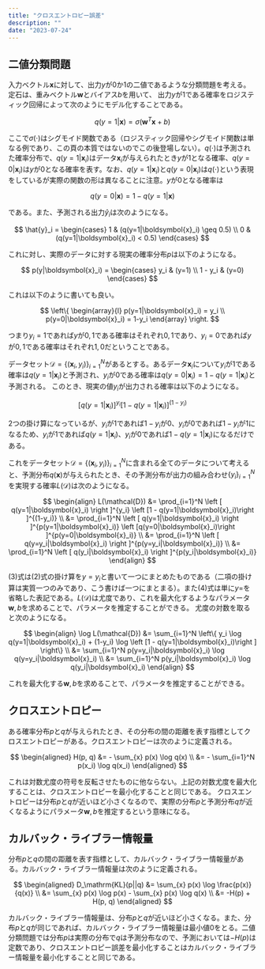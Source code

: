 ```yaml
---
title: "クロスエントロピー誤差"
description: ""
date: "2023-07-24"
---
```


## 二値分類問題
入力ベクトル$\boldsymbol{x}$に対して、出力$y$が0か1の二値であるような分類問題を考える。定石は、重みベクトル$\boldsymbol{w}$とバイアス$b$を用いて、
出力$y$が1である確率をロジスティック回帰によって次のようにモデル化することである。

$$
q(y=1|\boldsymbol{x}) = \sigma(\boldsymbol{w}^T\boldsymbol{x} + b)
$$

ここで$\sigma(\cdot)$はシグモイド関数である（ロジスティック回帰やシグモイド関数は単なる例であり、この頁の本質ではないのでこの後登場しない）。$q(\cdot)$は予測された確率分布で、$q(y=1|\boldsymbol{x}_i)$はデータ$\boldsymbol{x}_i$が与えられたとき$y$が1となる確率、$q(y=0|\boldsymbol{x}_i)$は$y$が0となる確率を表す。なお、$q(y=1|\boldsymbol{x}_i)$と$q(y=0|\boldsymbol{x}_i)$は$q(\cdot)$という表現をしているが実際の関数の形は異なることに注意。$y$が0となる確率は

$$
q(y=0|\boldsymbol{x}) = 1 - q(y=1|\boldsymbol{x})
$$

である。また、予測される出力$\hat{y}_i$は次のようになる。

$$
\hat{y}_i = \begin{cases}
1 & (q(y=1|\boldsymbol{x}_i) \geq 0.5) \\
0 & (q(y=1|\boldsymbol{x}_i) < 0.5)
\end{cases}
$$

これに対し、実際のデータに対する現実の確率分布$p$は以下のようになる。

$$
p(y|\boldsymbol{x}_i) = \begin{cases}
y_i & (y=1) \\
1 - y_i & (y=0)
\end{cases}
$$

これは以下のように書いても良い。

$$
\left\{
\begin{array}{l}
p(y=1|\boldsymbol{x}_i) = y_i \\
p(y=0|\boldsymbol{x}_i) = 1-y_i 
\end{array}
\right.
$$

つまり$y_i=1$であれば$y$が$0,1$である確率はそれぞれ$0,1$であり、$y_i=0$であれば$y$が$0,1$である確率はそれぞれ$1,0$だということである。

データセット$\mathcal{D} = \{(\boldsymbol{x}_i, y_i)\}_{i=1}^N$があるとする。あるデータ$\boldsymbol{x}_i$について$y_i$が1である確率は$q(y=1|\boldsymbol{x}_i)$と予測され、$y_i$が0である確率は$q(y=0|\boldsymbol{x}_i)=1 - q(y=1|\boldsymbol{x}_i)$と予測される。
このとき、現実の値$y_i$が出力される確率は以下のようになる。

$$
\left [ q(y=1|\boldsymbol{x}_i) \right ]^{y_i} \left [1 - q(y=1|\boldsymbol{x}_i)\right ]^{(1-y_i)}
$$

2つの掛け算になっているが、$y_i$が1であれば$1 - y_i$が0、$y_i$が0であれば$1 - y_i$が1になるため、$y_i$が1であれば$q(y=1|\boldsymbol{x}_i)$、$y_i$が0であれば$1 - q(y=1|\boldsymbol{x}_i)$になるだけである。

これをデータセット$\mathcal{D} = \{(\boldsymbol{x}_i, y_i)\}_{i=1}^N$に含まれる全てのデータについて考えると、予測分布$q(\boldsymbol{x})$が与えられたとき、その予測分布が出力の組み合わせ$\{y_i\}_{i=1}^N$を実現する確率$L(\mathcal{D})$は次のようになる。

$$
\begin{align}
L(\mathcal{D}) &= \prod_{i=1}^N \left [ q(y=1|\boldsymbol{x}_i) \right ]^{y_i} \left [1 - q(y=1|\boldsymbol{x}_i)\right ]^{(1-y_i)} \\
&= \prod_{i=1}^N \left [ q(y=1|\boldsymbol{x}_i) \right ]^{p(y=1|\boldsymbol{x}_i)} \left [q(y=0|\boldsymbol{x}_i)\right ]^{p(y=0|\boldsymbol{x}_i)} \\
&= \prod_{i=1}^N \left [ q(y=y_i|\boldsymbol{x}_i) \right ]^{p(y=y_i|\boldsymbol{x}_i)} \\
&= \prod_{i=1}^N \left [ q(y_i|\boldsymbol{x}_i) \right ]^{p(y_i|\boldsymbol{x}_i)}
\end{align}
$$

(3)式は(2)式の掛け算を$y=y_i$と書いて一つにまとめたものである（二項の掛け算は実質一つのみであり、こう書けば一つにまとまる）。また(4)式は単に$y=$を省略した表記である。$L(\mathcal{D})$は尤度であり、これを最大化するようなパラメータ$\boldsymbol{w}, b$を求めることで、パラメータを推定することができる。
尤度の対数を取ると次のようになる。

$$
\begin{align}
\log L(\mathcal{D}) &= \sum_{i=1}^N \left\{ y_i \log q(y=1|\boldsymbol{x}_i) + (1-y_i) \log \left [1 - q(y=1|\boldsymbol{x}_i)\right ] \right\} \\
&= \sum_{i=1}^N p(y=y_i|\boldsymbol{x}_i) \log q(y=y_i|\boldsymbol{x}_i) \\
&= \sum_{i=1}^N p(y_i|\boldsymbol{x}_i) \log q(y_i|\boldsymbol{x}_i) 
\end{align}
$$

これを最大化する$\boldsymbol{w}, b$を求めることで、パラメータを推定することができる。

## クロスエントロピー

ある確率分布$p$と$q$が与えられたとき、その分布の間の距離を表す指標としてクロスエントロピーがある。クロスエントロピーは次のように定義される。

$$
\begin{aligned}
H(p, q) &= - \sum_{x} p(x) \log q(x) \\
&= - \sum_{i=1}^N p(x_i) \log q(x_i)
\end{aligned}
$$

これは対数尤度の符号を反転させたものに他ならない。上記の対数尤度を最大化することは、クロスエントロピーを最小化することと同じである。
クロスエントロピーは分布$p$と$q$が近いほど小さくなるので、実際の分布$p$と予測分布$q$が近くなるようにパラメータ$\boldsymbol{w}, b$を推定するという意味になる。

## カルバック・ライブラー情報量

分布$p$と$q$の間の距離を表す指標として、カルバック・ライブラー情報量がある。カルバック・ライブラー情報量は次のように定義される。

$$
\begin{aligned}
D_\mathrm{KL}(p||q) &= \sum_{x} p(x) \log \frac{p(x)}{q(x)} \\
&= \sum_{x} p(x) \log p(x) - \sum_{x} p(x) \log q(x) \\
&= -H(p) + H(p, q)
\end{aligned}
$$

カルバック・ライブラー情報量は、分布$p$と$q$が近いほど小さくなる。また、分布$p$と$q$が同じであれば、カルバック・ライブラー情報量は最小値0をとる。二値分類問題では分布$p$は実際の分布で$q$は予測分布なので、予測においては$-H(p)$は定数であり、クロスエントロピー誤差を最小化することはカルバック・ライブラー情報量を最小化することと同じである。